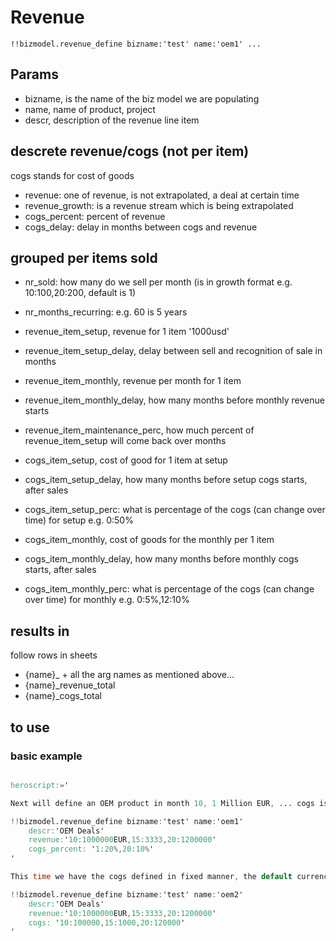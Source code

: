 # Revenue 

```
!!bizmodel.revenue_define bizname:'test' name:'oem1' ...
```

## Params

- bizname, is the name of the biz model we are populating
- name, name of product, project
- descr, description of the revenue line item

## descrete revenue/cogs (not per item)

cogs stands for cost of goods

- revenue: one of revenue, is not extrapolated, a deal at certain time
- revenue_growth: is a revenue stream which is being extrapolated
- cogs_percent: percent of revenue
- cogs_delay: delay in months between cogs and revenue

## grouped per items sold

- nr_sold: how many do we sell per month (is in growth format e.g. 10:100,20:200, default is 1)
- nr_months_recurring: e.g. 60 is 5 years

- revenue_item_setup, revenue for 1 item '1000usd'
- revenue_item_setup_delay, delay between sell and recognition of sale in months
- revenue_item_monthly, revenue per month for 1 item
- revenue_item_monthly_delay, how many months before monthly revenue starts
- revenue_item_maintenance_perc, how much percent of revenue_item_setup will come back over months
- cogs_item_setup, cost of good for 1 item at setup
- cogs_item_setup_delay, how many months before setup cogs starts, after sales
- cogs_item_setup_perc: what is percentage of the cogs (can change over time) for setup e.g. 0:50%
- cogs_item_monthly, cost of goods for the monthly per 1 item
- cogs_item_monthly_delay, how many months before monthly cogs starts, after sales
- cogs_item_monthly_perc: what is percentage of the cogs (can change over time) for monthly e.g. 0:5%,12:10%

## results in 

follow rows in sheets

- {name}_ + all the arg names as mentioned above...
- {name}_revenue_total
- {name}_cogs_total

## to use

### basic example

```v

heroscript:='

Next will define an OEM product in month 10, 1 Million EUR, ... cogs is a percent which is 20% at start but goes to 10% after 20 months.

!!bizmodel.revenue_define bizname:'test' name:'oem1'
    descr:'OEM Deals'  
    revenue:'10:1000000EUR,15:3333,20:1200000'
    cogs_percent: '1:20%,20:10%'  
'

This time we have the cogs defined in fixed manner, the default currency is USD doesn't have to be mentioned.

!!bizmodel.revenue_define bizname:'test' name:'oem2'
    descr:'OEM Deals'  
    revenue:'10:1000000EUR,15:3333,20:1200000'
    cogs: '10:100000,15:1000,20:120000'  
'



```